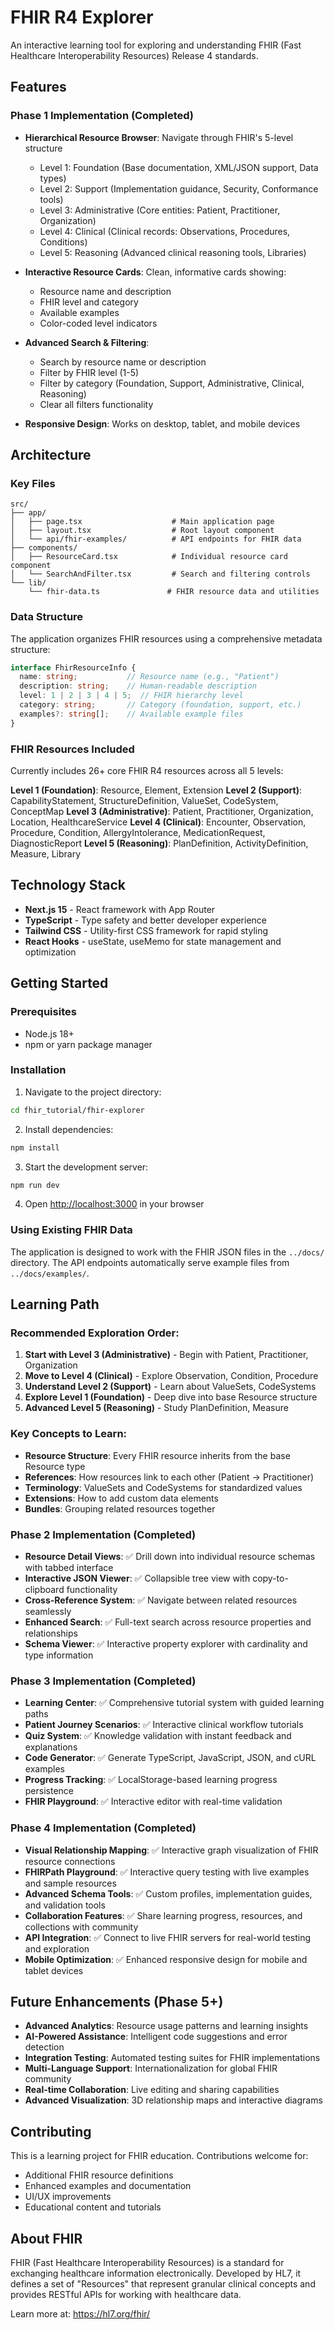 # FHIR R4 Explorer

An interactive learning tool for exploring and understanding FHIR (Fast Healthcare Interoperability Resources) Release 4 standards.

## Features

### Phase 1 Implementation (Completed)
- **Hierarchical Resource Browser**: Navigate through FHIR's 5-level structure
  - Level 1: Foundation (Base documentation, XML/JSON support, Data types)
  - Level 2: Support (Implementation guidance, Security, Conformance tools) 
  - Level 3: Administrative (Core entities: Patient, Practitioner, Organization)
  - Level 4: Clinical (Clinical records: Observations, Procedures, Conditions)
  - Level 5: Reasoning (Advanced clinical reasoning tools, Libraries)

- **Interactive Resource Cards**: Clean, informative cards showing:
  - Resource name and description
  - FHIR level and category
  - Available examples
  - Color-coded level indicators

- **Advanced Search & Filtering**:
  - Search by resource name or description
  - Filter by FHIR level (1-5)
  - Filter by category (Foundation, Support, Administrative, Clinical, Reasoning)
  - Clear all filters functionality

- **Responsive Design**: Works on desktop, tablet, and mobile devices

## Architecture

### Key Files

```
src/
├── app/
│   ├── page.tsx                    # Main application page
│   ├── layout.tsx                  # Root layout component
│   └── api/fhir-examples/          # API endpoints for FHIR data
├── components/
│   ├── ResourceCard.tsx            # Individual resource card component
│   └── SearchAndFilter.tsx         # Search and filtering controls
└── lib/
    └── fhir-data.ts               # FHIR resource data and utilities
```

### Data Structure

The application organizes FHIR resources using a comprehensive metadata structure:

```typescript
interface FhirResourceInfo {
  name: string;           // Resource name (e.g., "Patient")
  description: string;    // Human-readable description
  level: 1 | 2 | 3 | 4 | 5;  // FHIR hierarchy level
  category: string;       // Category (foundation, support, etc.)
  examples?: string[];    // Available example files
}
```

### FHIR Resources Included

Currently includes 26+ core FHIR R4 resources across all 5 levels:

**Level 1 (Foundation)**: Resource, Element, Extension
**Level 2 (Support)**: CapabilityStatement, StructureDefinition, ValueSet, CodeSystem, ConceptMap
**Level 3 (Administrative)**: Patient, Practitioner, Organization, Location, HealthcareService
**Level 4 (Clinical)**: Encounter, Observation, Procedure, Condition, AllergyIntolerance, MedicationRequest, DiagnosticReport
**Level 5 (Reasoning)**: PlanDefinition, ActivityDefinition, Measure, Library

## Technology Stack

- **Next.js 15** - React framework with App Router
- **TypeScript** - Type safety and better developer experience
- **Tailwind CSS** - Utility-first CSS framework for rapid styling
- **React Hooks** - useState, useMemo for state management and optimization

## Getting Started

### Prerequisites
- Node.js 18+ 
- npm or yarn package manager

### Installation

1. Navigate to the project directory:
```bash
cd fhir_tutorial/fhir-explorer
```

2. Install dependencies:
```bash
npm install
```

3. Start the development server:
```bash
npm run dev
```

4. Open [http://localhost:3000](http://localhost:3000) in your browser

### Using Existing FHIR Data

The application is designed to work with the FHIR JSON files in the `../docs/` directory. The API endpoints automatically serve example files from `../docs/examples/`.

## Learning Path

### Recommended Exploration Order:

1. **Start with Level 3 (Administrative)** - Begin with Patient, Practitioner, Organization
2. **Move to Level 4 (Clinical)** - Explore Observation, Condition, Procedure
3. **Understand Level 2 (Support)** - Learn about ValueSets, CodeSystems
4. **Explore Level 1 (Foundation)** - Deep dive into base Resource structure
5. **Advanced Level 5 (Reasoning)** - Study PlanDefinition, Measure

### Key Concepts to Learn:

- **Resource Structure**: Every FHIR resource inherits from the base Resource type
- **References**: How resources link to each other (Patient → Practitioner)
- **Terminology**: ValueSets and CodeSystems for standardized values
- **Extensions**: How to add custom data elements
- **Bundles**: Grouping related resources together

### Phase 2 Implementation (Completed)
- **Resource Detail Views**: ✅ Drill down into individual resource schemas with tabbed interface
- **Interactive JSON Viewer**: ✅ Collapsible tree view with copy-to-clipboard functionality
- **Cross-Reference System**: ✅ Navigate between related resources seamlessly
- **Enhanced Search**: ✅ Full-text search across resource properties and relationships
- **Schema Viewer**: ✅ Interactive property explorer with cardinality and type information

### Phase 3 Implementation (Completed)
- **Learning Center**: ✅ Comprehensive tutorial system with guided learning paths
- **Patient Journey Scenarios**: ✅ Interactive clinical workflow tutorials
- **Quiz System**: ✅ Knowledge validation with instant feedback and explanations
- **Code Generator**: ✅ Generate TypeScript, JavaScript, JSON, and cURL examples
- **Progress Tracking**: ✅ LocalStorage-based learning progress persistence
- **FHIR Playground**: ✅ Interactive editor with real-time validation

### Phase 4 Implementation (Completed)
- **Visual Relationship Mapping**: ✅ Interactive graph visualization of FHIR resource connections
- **FHIRPath Playground**: ✅ Interactive query testing with live examples and sample resources
- **Advanced Schema Tools**: ✅ Custom profiles, implementation guides, and validation tools
- **Collaboration Features**: ✅ Share learning progress, resources, and collections with community
- **API Integration**: ✅ Connect to live FHIR servers for real-world testing and exploration
- **Mobile Optimization**: ✅ Enhanced responsive design for mobile and tablet devices

## Future Enhancements (Phase 5+)

- **Advanced Analytics**: Resource usage patterns and learning insights
- **AI-Powered Assistance**: Intelligent code suggestions and error detection
- **Integration Testing**: Automated testing suites for FHIR implementations
- **Multi-Language Support**: Internationalization for global FHIR community
- **Real-time Collaboration**: Live editing and sharing capabilities
- **Advanced Visualization**: 3D relationship maps and interactive diagrams

## Contributing

This is a learning project for FHIR education. Contributions welcome for:
- Additional FHIR resource definitions
- Enhanced examples and documentation
- UI/UX improvements
- Educational content and tutorials

## About FHIR

FHIR (Fast Healthcare Interoperability Resources) is a standard for exchanging healthcare information electronically. Developed by HL7, it defines a set of "Resources" that represent granular clinical concepts and provides RESTful APIs for working with healthcare data.

Learn more at: https://hl7.org/fhir/
